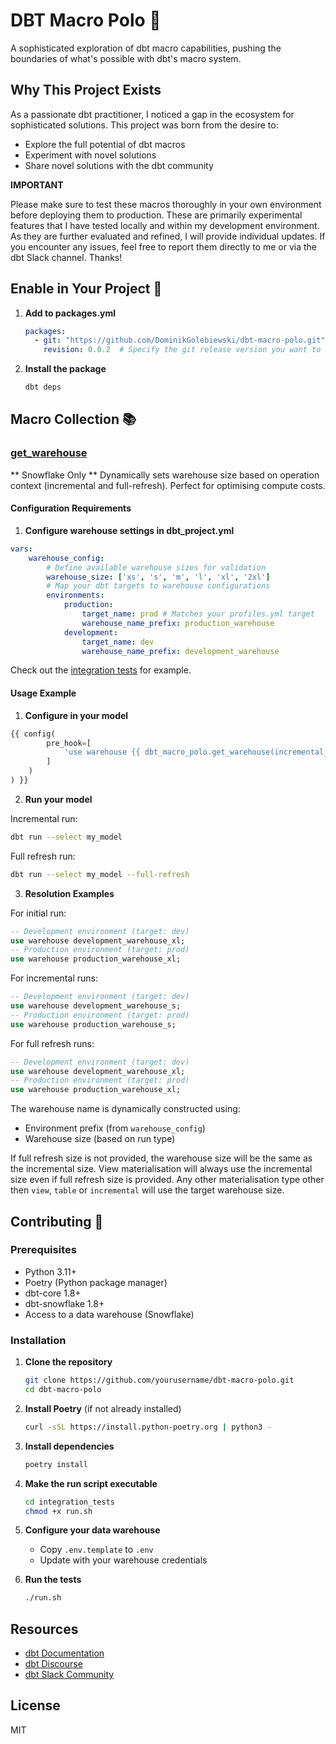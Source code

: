 # DBT Macro Polo 🎯

A sophisticated exploration of dbt macro capabilities, pushing the boundaries of what's possible with dbt's macro system.

## Why This Project Exists

As a passionate dbt practitioner, I noticed a gap in the ecosystem for sophisticated solutions. This project was born from the desire to:

- Explore the full potential of dbt macros
- Experiment with novel solutions
- Share novel solutions with the dbt community


**IMPORTANT**

Please make sure to test these macros thoroughly in your own environment before deploying them to production. These are primarily experimental features that I have tested locally and within my development environment. As they are further evaluated and refined, I will provide individual updates. If you encounter any issues, feel free to report them directly to me or via the dbt Slack channel. Thanks!

## Enable in Your Project 🔌

1. **Add to packages.yml**
   ```yaml
   packages:
     - git: "https://github.com/DominikGolebiewski/dbt-macro-polo.git"
       revision: 0.0.2  # Specify the git release version you want to use
   ```

2. **Install the package**
   ```bash
   dbt deps
   ```

## Macro Collection 📚

### [get_warehouse](macros/get_warehouse/get_warehouse.sql)

** Snowflake Only **
Dynamically sets warehouse size based on operation context (incremental and full-refresh). Perfect for optimising compute costs.

#### Configuration Requirements

1. **Configure warehouse settings in dbt_project.yml**

```yaml
vars:
    warehouse_config:
        # Define available warehouse sizes for validation
        warehouse_size: ['xs', 's', 'm', 'l', 'xl', '2xl']
        # Map your dbt targets to warehouse configurations
        environments:
            production:
                target_name: prod # Matches your profiles.yml target
                warehouse_name_prefix: production_warehouse
            development:
                target_name: dev
                warehouse_name_prefix: development_warehouse
```

Check out the [integration tests](integration_tests/dbt_project.yml) for example.

#### Usage Example

1. **Configure in your model**

```sql
{{ config(
        pre_hook=[
            'use warehouse {{ dbt_macro_polo.get_warehouse(incremental_size="s", full_refresh_size="xl") }}'
        ]
    )
) }}
```

2. **Run your model**

Incremental run:

```bash
dbt run --select my_model
```

Full refresh run:

```bash
dbt run --select my_model --full-refresh
```

3. **Resolution Examples**

For initial run:

```sql
-- Development environment (target: dev)
use warehouse development_warehouse_xl;
-- Production environment (target: prod)
use warehouse production_warehouse_xl;
```

For incremental runs:

```sql
-- Development environment (target: dev)
use warehouse development_warehouse_s;
-- Production environment (target: prod)
use warehouse production_warehouse_s;
```

For full refresh runs:

```sql
-- Development environment (target: dev)
use warehouse development_warehouse_xl;
-- Production environment (target: prod)
use warehouse production_warehouse_xl;
```

The warehouse name is dynamically constructed using:
- Environment prefix (from `warehouse_config`)
- Warehouse size (based on run type)

If full refresh size is not provided, the warehouse size will be the same as the incremental size.
View materialisation will always use the incremental size even if full refresh size is provided.
Any other materialisation type other then `view`, `table` or `incremental` will use the target warehouse size.

## Contributing 🤝

### Prerequisites

- Python 3.11+
- Poetry (Python package manager)
- dbt-core 1.8+
- dbt-snowflake 1.8+
- Access to a data warehouse (Snowflake)

### Installation

1. **Clone the repository**
   ```bash
   git clone https://github.com/yourusername/dbt-macro-polo.git
   cd dbt-macro-polo
   ```

2. **Install Poetry** (if not already installed)
   ```bash
   curl -sSL https://install.python-poetry.org | python3 -
   ```

3. **Install dependencies**
   ```bash
   poetry install
   ```

4. **Make the run script executable**
   ```bash
   cd integration_tests
   chmod +x run.sh
   ```

5. **Configure your data warehouse**
   - Copy `.env.template` to `.env`
   - Update with your warehouse credentials

6. **Run the tests**
   ```bash
   ./run.sh
   ```

## Resources
- [dbt Documentation](https://docs.getdbt.com/)
- [dbt Discourse](https://discourse.getdbt.com/)
- [dbt Slack Community](https://community.getdbt.com/)

## License

MIT
